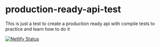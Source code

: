 # production-ready-api-test
This is just a test to create a production ready api with compile tests to practice and learn how to do it

[![Netlify Status](https://api.netlify.com/api/v1/badges/9d03ef8a-c8a3-4cfd-b2e4-225d3cf4d5f0/deploy-status)](https://app.netlify.com/sites/production-ready-calculator/deploys)
